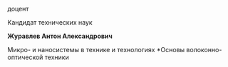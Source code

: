 доцент

Кандидат технических наук

**Журавлев Антон Александрович**

Микро- и наносистемы в технике и технологиях
	*Основы волоконно-оптической техники